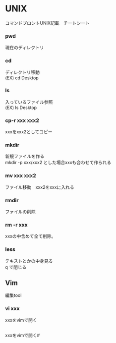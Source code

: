 # UNIX
コマンドプロントUNIX記載　チートシート


### pwd
現在のディレクトリ  

### cd  
ディレクトリ移動  
(EX) cd Desktop  

### ls  
入っているファイル参照  
(EX) ls Desktop  

### cp-r xxx xxx2  
xxxをxxx2としてコピー  

### mkdir  
新規ファイルを作る  
mkdir -p xxx/xxx2 とした場合xxxも合わせて作られる  

### mv xxx xxx2  
ファイル移動　xxx2をxxxに入れる  

### rmdir  
ファイルの削除  

### rm -r xxx  
xxxの中含めて全て削除。  

### less  
テキストとかの中身見る  
q で閉じる  


## Vim 
編集tool

### vi xxx  
xxxをvimで開く

##
xxxをvimで開く#

